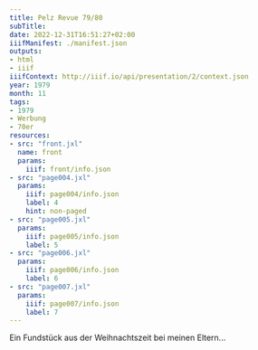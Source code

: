 ```yaml
---
title: Pelz Revue 79/80
subTitle:
date: 2022-12-31T16:51:27+02:00
iiifManifest: ./manifest.json
outputs:
- html
- iiif
iiifContext: http://iiif.io/api/presentation/2/context.json
year: 1979
month: 11
tags:
- 1979
- Werbung
- 70er
resources:
- src: "front.jxl"
  name: front
  params:
    iiif: front/info.json
- src: "page004.jxl"
  params:
    iiif: page004/info.json
    label: 4
    hint: non-paged
- src: "page005.jxl"
  params:
    iiif: page005/info.json
    label: 5
- src: "page006.jxl"
  params:
    iiif: page006/info.json
    label: 6
- src: "page007.jxl"
  params:
    iiif: page007/info.json
    label: 7
---
```


Ein Fundstück aus der Weihnachtszeit bei meinen Eltern...

<!--more-->
